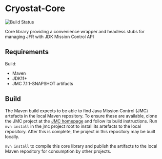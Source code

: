 # Cryostat-Core

![Build Status](https://github.com/cryostatio/cryostat-core/actions/workflows/ci.yaml/badge.svg?branch=v1)

Core library providing a convenience wrapper and headless stubs for managing
JFR with JDK Mission Control API

## Requirements
Build:
- Maven
- JDK11+
- JMC 7.1.1-SNAPSHOT artifacts

## Build

The Maven build expects to be able to find Java Mission Control (JMC)
artefacts in the local Maven repository. To ensure these are available, clone
the JMC project at the [JMC homepage](https://hg.openjdk.java.net/jmc/jmc7)
and follow its build instructions. Run `mvn install` in the jmc project root to
install its artefacts to the local repository. After this is complete, the
project in this repository may be built locally.

`mvn install` to compile this core library and publish the artifacts to the
local Maven repository for consumption by other projects.
